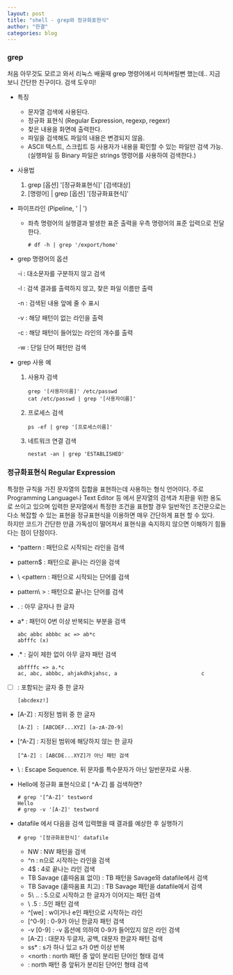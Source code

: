 ```yaml
---
layout: post
title: "shell - grep와 정규화표현식"
author: "한결"
categories: blog
---
```


### grep

처음 아무것도 모르고 와서 리눅스 배울때 grep 명령어에서 미쳐버릴뻔 했는데.. 지금 보니 간단한 친구이다.
검색 도우미!

* 특징

  * 문자열 검색에 사용된다.
  * 정규화 표현식 (Regular Expression, regexp, regexr)
  * 찾은 내용을 화면에 출력한다.
  * 파일을 검색해도 파일의 내용은 변경되지 않음.
  * ASCII 텍스트, 스크립트 등 사용자가 내용을 확인할 수 있는 파일만 검색 가능. (실행파일 등 Binary 파일은 strings 명령어를 사용하여 검색한다.)

* 사용법

  1. grep [옵션] '[정규화표현식]' [검색대상]
  2. [명령어] | grep [옵션] '[정규화표현식]'

* 파이프라인 (Pipeline, ' | ')

  * 좌측 명령어의 실행결과 발생한 표준 출력을 우측 명령어의 표준 입력으로 전달한다.

    ```
    # df -h | grep '/export/home'
    ```

* grep 명령어의 옵션

  -i : 대소문자를 구분하지 않고 검색

  -l : 검색 결과를 출력하지 않고, 찾은 파일 이름만 출력

  -n : 검색된 내용 앞에 줄 수 표시

  -v : 해당 패턴이 없는 라인을 출력

  -c : 해당 패턴이 들어있는 라인의 개수를 출력

  -w : 단일 단어 패턴만 검색

* grep 사용 예

  1. 사용자 검색

     ```
     grep '[사용자이름]' /etc/passwd
     cat /etc/passwd | grep '[사용자이름]'
     ```

  2. 프로세스 검색

     ```
     ps -ef | grep '[프로세스이름]'
     ```

  3. 네트워크 연결 검색

     ```
     nestat -an | grep 'ESTABLISHED'
     ```

     

### 정규화표현식 Regular Expression

 특정한 규칙을 가진 문자열의 집합을 표현하는데 사용하는 형식 언어이다. 주로 Programming Language나 Text Editor 등 에서 문자열의 검색과 치환을 위한 용도로 쓰이고 있으며 입력한 문자열에서 특정한 조건을 표현할 경우 일반적인 조건문으로는 다소 복잡할 수 있는 표현을 정규표현식을 이용하면 매우 간단하게 표현 할 수 있다.  
 하지만 코드가 간단한 만큼 가독성이 떨어져서 표현식을 숙지하지 않으면 이해하기 힘들다는 점이 단점이다.  
  
  
* ^pattern : 패턴으로 시작되는 라인을 검색

* pattern$ : 패턴으로 끝나는 라인을 검색

* \ <pattern : 패턴으로 시작되는 단어를 검색

* pattern\ > : 패턴으로 끝나는 단어를 검색

* . : 아무 글자나 한 글자

* a* : 패턴이 0번 이상 반복되는 부분을 검색

  ```
  abc abbc abbbc ac => ab*c
  abfffc (x)
  ```

* .* : 길이 제한 없이 아무 글자 패턴 검색

  ```
  abffffc => a.*c
  ac, abc, abbbc, ahjakdhkjahsc, a                           c
  ```

* [    ] : 포함되는 글자 중 한 글자

  ```
  [abcdexz!]
  ```

* [A-Z] : 지정된 범위 중 한 글자

  ```
  [A-Z] : [ABCDEF...XYZ] [a-zA-Z0-9]
  ```

* [^A-Z] : 지정된 범위에 해당하지 않는 한 글자

  ```
  [^A-Z] : [ABCDE...XYZ]가 아닌 패턴 검색
  ```

* \ : Escape Sequence. 뒤 문자를 특수문자가 아닌 일반문자로 사용.



* Hello에 정규화 표현식으로 [ ^A-Z]  를 검색하면?

  ```
  # grep '[^A-Z]' testword
  Hello
  # grep -v '[A-Z]' testword
  ```

* datafile 에서 다음을 검색 입력했을 때 결과를 예상한 후 실행하기

  ``` 
  # grep '[정규화표현식]' datafile
  ```

  * NW : NW 패턴을 검색
  * ^n : n으로 시작하는 라인을 검색
  * 4$ : 4로 끝나는 라인 검색
  * TB Savage (홑따옴표 없이) : TB 패턴을 Savage와 datafile에서 검색
  * TB Savage (홑따옴표 치고) : TB Savage 패턴을 datafile에서 검색
  * 5\ .. : 5.으로 시작하고 한 글자가 이어지는 패턴 검색
  * \ .5 : .5인 패턴 검색
  * ^[we] : w이거나 e인 패턴으로 시작하는 라인
  * [^0-9] : 0-9가 아닌 한글자 패턴 검색
  * -v [0-9] : -v 옵션에 의하여 0-9가 들어있지 않은 라인 검색
  * [A-Z] : 대문자 두글자, 공백, 대문자 한글자 패턴 검색
  * ss* : s가 하나 있고 s가 0번 이상 반복
  * <north : north 패턴 중 앞이 분리된 단어인 형태 검색
  * <north> : north 패턴 중 앞뒤가 분리된 단어인 형태 검색


